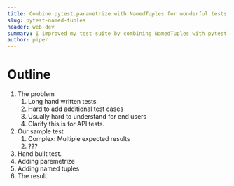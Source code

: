 ```yaml
---
title: Combine pytest.parametrize with NamedTuples for wonderful tests.
slug: pytest-named-tuples
header: web-dev
summary: I improved my test suite by combining NamedTuples with pytest.parametrize.
author: piper
---
```


# Outline
1. The problem
    1. Long hand written tests
    2. Hard to add additional test cases
    3. Usually hard to understand for end users
    4. Clarify this is for API tests.
2. Our sample test
    1. Complex: Multiple expected results
    2. ???
3. Hand built test.
4. Adding paremetrize
5. Adding named tuples
6. The result
